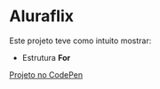 # Aluraflix

Este projeto teve como intuito mostrar: 
- Estrutura **For** 

[Projeto no CodePen](https://codepen.io/plgisele/pen/PoWZJxN "CodePen")